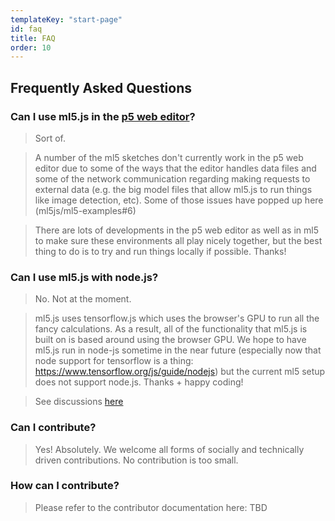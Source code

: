 ```yaml
---
templateKey: "start-page"
id: faq
title: FAQ
order: 10
---
```


## Frequently Asked Questions

### Can I use ml5.js in the [p5 web editor](editor.p5js.org)?

> Sort of.

> A number of the ml5 sketches don't currently work in the p5 web editor due to some of the ways that the editor handles data files and some of the network communication regarding making requests to external data (e.g. the big model files that allow ml5.js to run things like image detection, etc). Some of those issues have popped up here (ml5js/ml5-examples#6)


> There are lots of developments in the p5 web editor as well as in ml5 to make sure these environments all play nicely together, but the best thing to do is to try and run things locally if possible. Thanks!

### Can I use ml5.js with node.js?

> No. Not at the moment.


> ml5.js uses tensorflow.js which uses the browser's GPU to run all the fancy calculations. As a result, all of the functionality that ml5.js is built on is based around using the browser GPU. We hope to have ml5.js run in node-js sometime in the near future (especially now that node support for tensorflow is a thing: https://www.tensorflow.org/js/guide/nodejs) but the current ml5 setup does not support node.js. Thanks + happy coding!


> See discussions [here](https://github.com/ml5js/ml5-library/issues/377)


### Can I contribute?

> Yes! Absolutely. We welcome all forms of socially and technically driven contributions. No contribution is too small. 

### How can I contribute?

> Please refer to the contributor documentation here: TBD